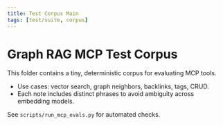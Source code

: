 ```yaml
---
title: Test Corpus Main
tags: [test/suite, corpus]
---
```


# Graph RAG MCP Test Corpus

This folder contains a tiny, deterministic corpus for evaluating MCP tools.

- Use cases: vector search, graph neighbors, backlinks, tags, CRUD.
- Each note includes distinct phrases to avoid ambiguity across embedding models.

See `scripts/run_mcp_evals.py` for automated checks.
